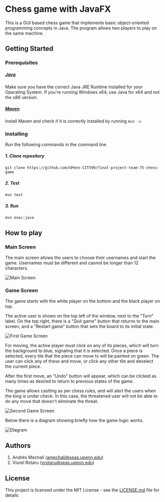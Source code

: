 # Chess game with JavaFX 

This is a GUI based chess game that implements basic object-oriented programming concepts in Java. The program allows two players to play
 on the same machine.

## Getting Started

### Prerequisites

##### [Java](https://www.java.com/en/download/help/sysreq.xml)
Make sure you have the correct Java JRE Runtime installed for your
Operating System. If you're running Windows x64, use Java for x64 and not
the x86 version.

##### [Maven](https://maven.apache.org/)
Install Maven and check if it is correctly installed by running ```mvn -v```

### Installing

Run the following commands in the command line

##### 1. Clone repository 

```git clone https://github.com/UPenn-CIT599/final-project-team-75-chess-game```

##### 2. Test

```mvn test```

##### 3. Run

```mvn exec:java```

## How to play

### Main Screen

The main screen allows the users to choose their usernames and start the game. Usernames must be different and cannot be longer than 12 characters.

![Main Screen](screenshots/main-screen.png)

### Game Screen

The game starts with the white player on the bottom and the black player on top.

The active user is shown on the top left of the window, next to the "Turn" label. On the top right, there is a "Quit game" button that returns to the main screen, and a "Restart game" button that sets the board to its initial state.

![First Game Screen](screenshots/table-screen-01.png)

For moving, the active player must click on any of its pieces, which will turn the background to blue, signaling that it is selected.
Once a piece is selected, every tile that the piece can move to will be painted on green. The user can click any of these and move, or
click any other tile and deselect the current piece.

After the first move, an "Undo" button will appear, which can be clicked as many times as desired to return to previous states of the game.

The game allows castling as per chess rules, and will alert the users when the king is under check. In this case, the threatened user will not be able to do any move that doesn't eliminate the threat. 

![Second Game Screen](screenshots/table-screen-02.png)

Below there is a diagram showing briefly how the game logic works.

![Diagram](Diagram.png)

## Authors

1. Andrés Mechali (amechali@seas.upenn.edu)
2. Viorel Rotaru (vrotaru@seas.upenn.edu)

## License

This project is licensed under the MIT License - see the [LICENSE.md](LICENSE.md) file for details